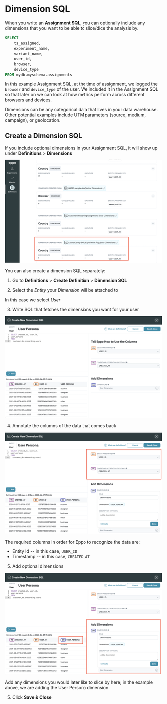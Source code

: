 # Dimension SQL

When you write an **Assignment SQL**, you can optionally include any dimensions that you want to be able to slice/dice the analysis by.

```sql
SELECT
    ts_assigned,
    experiment_name,
    variant_name,
    user_id,
    browser,
    device_type
FROM mydb.myschema.assignments
```

In this example Assignment SQL, at the time of assignment, we logged the `browser` and `device_type` of the user. We included it in the Assignment SQL so that later on we can look at how metrics perform across different browsers and devices.

Dimensions can be any categorical data that lives in your data warehouse. Other potential examples include UTM parameters (source, medium, campaign), or geolocation.


## Create a Dimension SQL

If you include optional dimensions in your Assignment SQL, it will show up under **Definitions** > **Dimensions**

![Dimensions](../../../../static/img/building-experiments/dimensions-from-bnpl.png)

You can also create a dimension SQL separately:

1. Go to **Definitions** > **Create Definition** > **Dimension SQL**

2. Select the _Entity_ your _Dimension_ will be attached to

In this case we select *User*

3. Write SQL that fetches the dimensions you want for your user

![Write SQL Dimensions](../../../../static/img/building-experiments/dimension-sql-query.png)

4. Annotate the columns of the data that comes back

![Annotate SQL Dimensions](../../../../static/img/building-experiments/dimension-sql-annotate.png)

The required columns in order for Eppo to recognize the data are:

- Entity Id -- in this case, `USER_ID`
- Timestamp -- in this case, `CREATED_AT`

5. Add optional dimensions

![Add optional dimensions](../../../../static/img/building-experiments/dimension-sql-dimension.png)

Add any dimensions you would later like to slice by here; in the example above, we are adding the User Persona dimension.

5. Click **Save & Close**









